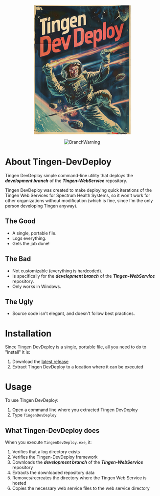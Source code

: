 <!-- u250403 -->

<div align="center">

  ![logo](./.github/image/logo/TingenDevDeploy_logo_320x420.png)

  ![BranchWarning](https://img.shields.io/badge/Version-1.4-seagreen?style=for-the-badge)

</div>

# About Tingen-DevDeploy

Tingen DevDeploy simple command-line utility that deploys the ***development branch*** of the ***Tingen-WebService*** repository.

Tingen DevDeploy was created to make deploying quick iterations of the Tingen Web Services for Spectrum Health Systems, so it won't work for other organizations without modification (which is fine, since I'm the only person developing Tingen anyway).

## The Good

- A single, portable file.
- Logs everything.
- Gets the job done!

## The Bad

- Not customizable (everything is hardcoded).
- Is specifically for the ***development branch*** of the ***Tingen-WebService*** repository.
- Only works in Windows.

## The Ugly

- Source code isn't elegant, and doesn't follow best practices.

# Installation

Since Tingen DevDeploy is a single, portable file, all you need to do to "install" it is:

1. Download the [latest release](https://github.com/spectrum-health-systems/Tingen-DevDeploy/releases)
2. Extract Tingen DevDeploy to a location where it can be executed

# Usage

To use Tingen DevDeploy:

1. Open a command line where you extracted Tingen DevDeploy
2. Type `TingenDevDeploy`

## What Tingen-DevDeploy does

When you execute `TingenDevDeploy.exe`, it:

1. Verifies that a log directory exists
2. Verifies the Tingen-DevDeploy framework
3. Downloads the ***development branch*** of the ***Tingen-WebService*** repository
4. Extracts the downloaded repository data
5. Removes/recreates the directory where the Tingen Web Service is hosted
6. Copies the necessary web service files to the web service directory

